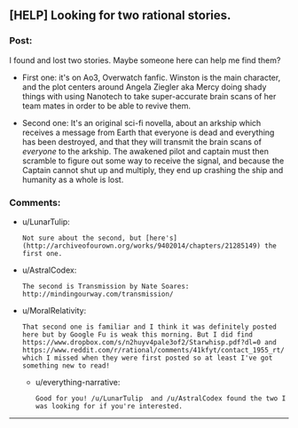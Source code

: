 ## [HELP] Looking for two rational stories.

### Post:

I found and lost two stories. Maybe someone here can help me find them?

- First one: it's on Ao3, Overwatch fanfic. Winston is the main character, and the plot centers around Angela Ziegler aka Mercy doing shady things with using Nanotech to take super-accurate brain scans of her team mates in order to be able to revive them.

- Second one: It's an original sci-fi novella, about an arkship which receives a message from Earth that everyone is dead and everything has been destroyed, and that they will transmit the brain scans of _everyone_ to the arkship. The awakened pilot and captain must then scramble to figure out some way to receive the signal, and because the Captain cannot shut up and multiply, they end up crashing the ship and humanity as a whole is lost.

### Comments:

- u/LunarTulip:
  ```
  Not sure about the second, but [here's](http://archiveofourown.org/works/9402014/chapters/21285149) the first one.
  ```

- u/AstralCodex:
  ```
  The second is Transmission by Nate Soares: http://mindingourway.com/transmission/
  ```

- u/MoralRelativity:
  ```
  That second one is familiar and I think it was definitely posted here but by Google Fu is weak this morning. But I did find https://www.dropbox.com/s/n2huyv4pale3of2/Starwhisp.pdf?dl=0 and https://www.reddit.com/r/rational/comments/41kfyt/contact_1955_rt/
  which I missed when they were first posted so at least I've got something new to read!
  ```

  - u/everything-narrative:
    ```
    Good for you! /u/LunarTulip  and /u/AstralCodex found the two I was looking for if you're interested.
    ```

---

